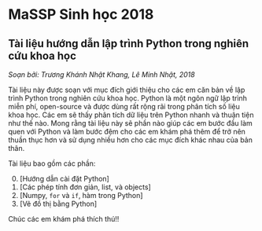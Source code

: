 # MaSSP Sinh học 2018
## Tài liệu hướng dẫn lập trình Python trong nghiên cứu khoa học

*Soạn bởi: Trương Khánh Nhật Khang, Lê Minh Nhật, 2018*

Tài liệu này được soạn với mục đích giới thiệu cho các em căn bản về lập trình Python trong nghiên cứu khoa học. Python là một ngôn ngữ lập trình miễn phí, open-source và được dùng rất rộng rãi trong phân tích số liệu khoa học. Các em sẽ thấy phân tích dữ liệu trên Python nhanh và thuận tiện như thế nào. Mong rằng tài liệu này sẽ phần nào giúp các em bước đầu làm quen với Python và làm bước đệm cho các em khám phá thêm để trở nên thuần thục hơn và sử dụng nhiều hơn cho các mục đích khác nhau của bản thân.

Tài liệu bao gồm các phần:

0. [Hướng dẫn cài đặt Python]
1. [Các phép tính đơn giản, list, và objects]
2. [Numpy, `for` và `if`, hàm trong Python]
3. [Vẽ đồ thị bằng Python]

Chúc các em khám phá thích thú!!

